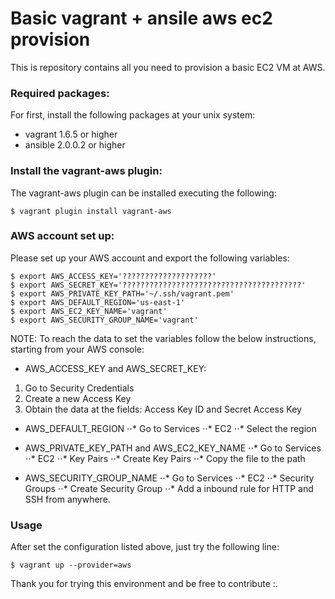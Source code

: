 Basic vagrant + ansile aws ec2 provision
========================================


This is repository contains all you need to provision a basic EC2 VM at AWS.

### Required packages:
For first, install the following packages at your unix system:
* vagrant 1.6.5 or higher
* ansible 2.0.0.2 or higher

### Install the vagrant-aws plugin:
The vagrant-aws plugin can be installed executing the following:
```
$ vagrant plugin install vagrant-aws
```

### AWS account set up:
Please set up your AWS account and export the following variables:
```
$ export AWS_ACCESS_KEY='????????????????????'                      
$ export AWS_SECRET_KEY='????????????????????????????????????????'
$ export AWS_PRIVATE_KEY_PATH='~/.ssh/vagrant.pem'
$ export AWS_DEFAULT_REGION='us-east-1'
$ export AWS_EC2_KEY_NAME='vagrant'
$ export AWS_SECURITY_GROUP_NAME='vagrant'
```

NOTE:
To reach the data to set the variables follow the below instructions,
starting from your AWS console:
* AWS_ACCESS_KEY and AWS_SECRET_KEY:
1. Go to Security Credentials
2. Create a new Access Key 
3. Obtain the data at the fields: Access Key ID and Secret Access Key

* AWS_DEFAULT_REGION
⋅⋅* Go to Services
⋅⋅* EC2
⋅⋅* Select the region

* AWS_PRIVATE_KEY_PATH and AWS_EC2_KEY_NAME
⋅⋅* Go to Services
⋅⋅* EC2
⋅⋅* Key Pairs
⋅⋅* Create Key Pairs
⋅⋅* Copy the file to the path

* AWS_SECURITY_GROUP_NAME
⋅⋅* Go to Services
⋅⋅* EC2
⋅⋅* Security Groups 
⋅⋅* Create Security Group
⋅⋅* Add a inbound rule for HTTP and SSH from anywhere.

### Usage
After set the configuration listed above, just try the following line:
```
$ vagrant up --provider=aws
```


Thank you for trying this environment and be free to contribute :.
